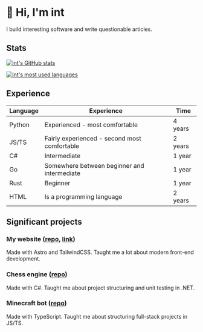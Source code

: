 # 👋 Hi, I'm int

I build interesting software and write questionable articles.

## Stats

[![int's GitHub stats](https://github-readme-stats.vercel.app/api?username=interrrp)](https://github.com/anuraghazra/github-readme-stats)

[![int's most used languages](https://github-readme-stats.vercel.app/api/top-langs/?username=interrrp)](https://github.com/anuraghazra/github-readme-stats)

## Experience

| Language | Experience                                   | Time    |
| -------- | -------------------------------------------- | ------- |
| Python   | Experienced - most comfortable               | 4 years |
| JS/TS    | Fairly experienced - second most comfortable | 2 years |
| C#       | Intermediate                                 | 1 year  |
| Go       | Somewhere between beginner and intermediate  | 1 year  |
| Rust     | Beginner                                     | 1 year  |
| HTML     | Is a programming language                    | 2 years |

## Significant projects

### My website ([repo](https://github.com/interrrp/interrrp.github.io), [link](https://ntrp.fun))

Made with Astro and TailwindCSS. Taught me a lot about modern front-end development.

### Chess engine ([repo](https://github.com/interrrp/Salmon))

Made with C#. Taught me about project structuring and unit testing in .NET.

### Minecraft bot ([repo](https://github.com/interrrp/mino))

Made with TypeScript. Taught me about structuring full-stack projects in JS/TS.
